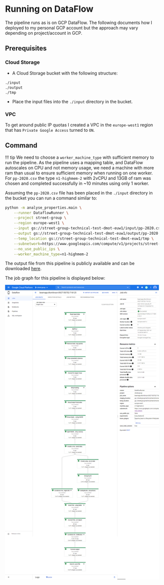 # Running on DataFlow

The pipeline runs as is on GCP DataFlow. The following documents how I deployed to my personal GCP account but the approach may vary depending on project/account in GCP.

## Prerequisites

### Cloud Storage

- A Cloud Storage bucket with the following structure:

```
./input
./output
./tmp
```

- Place the input files into the `./input` directory in the bucket.

### VPC

To get around public IP quotas I created a VPC in the `europe-west1` region that has `Private Google Access` turned to `ON`.

## Command

!!! tip
    We need to choose a `worker_machine_type` with sufficient memory to run the pipeline. As the pipeline uses a mapping table, and DataFlow autoscales on CPU and not memory usage, we need a machine with more ram than usual to ensure sufficient memory when running on one worker. For `pp-2020.csv` the type `n1-highmem-2` with 2vCPU and 13GB of ram was chosen and completed successfully in ~10 minutes using only 1 worker.

Assuming the `pp-2020.csv` file has been placed in the `./input` directory in the bucket you can run a command similar to:

```bash
python -m analyse_properties.main \
    --runner DataflowRunner \
    --project street-group \
    --region europe-west1 \
    --input gs://street-group-technical-test-dmot-euw1/input/pp-2020.csv \
    --output gs://street-group-technical-test-dmot-euw1/output/pp-2020 \
    --temp_location gs://street-group-technical-test-dmot-euw1/tmp \
    --subnetwork=https://www.googleapis.com/compute/v1/projects/street-group/regions/europe-west1/subnetworks/europe-west-1-dataflow \
    --no_use_public_ips \
    --worker_machine_type=n1-highmem-2
```

The output file from this pipeline is publicly available and can be downloaded [here](https://storage.googleapis.com/street-group-technical-test-dmot-euw1/output/pp-2020-00000-of-00001.json).

The job graph for this pipeline is displayed below:

![JobGraph](img/successful_dataflow_job.png)
